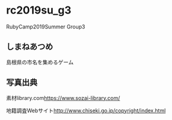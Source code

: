 # rc2019su_g3

RubyCamp2019Summer Group3

## しまねあつめ

島根県の市名を集めるゲーム

## 写真出典

素材library.com<https://www.sozai-library.com/>

地籍調査Webサイト<http://www.chiseki.go.jp/copyright/index.html>
